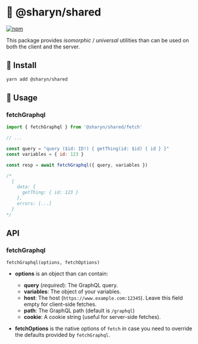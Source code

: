 # 🌹 @sharyn/shared

[![npm](https://img.shields.io/npm/v/@sharyn/shared.svg)](https://www.npmjs.com/package/@sharyn/shared)

This package provides _isomorphic_ / _universal_ utilities than can be used on both the client and the server.

## 🌹 Install

```bash
yarn add @sharyn/shared
```

## 🌹 Usage

### fetchGraphql

```js
import { fetchGraphql } from '@sharyn/shared/fetch'

// ...

const query = "query ($id: ID!) { getThing(id: $id) { id } }"
const variables = { id: 123 }

const resp = await fetchGraphql({ query, variables })

/*
  {
    data: {
      getThing: { id: 123 }
    },
    errors: [...]
  }
*/
```

## API

### fetchGraphql

`fetchGraphql(options, fetchOptions)`

- **options** is an object than can contain:
  - **query** (_required_): The GraphQL query.
  - **variables**: The object of your variables.
  - **host**: The host (`https://www.example.com:12345`). Leave this field empty for client-side fetches.
  - **path**: The GraphQL path (default is `/graphql`)
  - **cookie**: A cookie string (useful for server-side fetches).

- **fetchOptions** is the native options of `fetch` in case you need to override the defaults provided by `fetchGraphql`.
